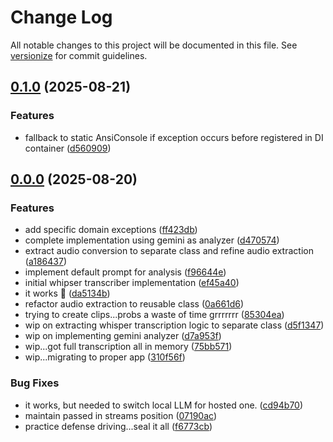 # Change Log

All notable changes to this project will be documented in this file. See [versionize](https://github.com/versionize/versionize) for commit guidelines.

<a name="0.1.0"></a>
## [0.1.0](https://www.github.com/StevanFreeborn/stream-shorts/releases/tag/v0.1.0) (2025-08-21)

### Features

* fallback to static AnsiConsole if exception occurs before registered in DI container ([d560909](https://www.github.com/StevanFreeborn/stream-shorts/commit/d560909f16f0a97b399f8139f94b6f2fe07cf033))

<a name="0.0.0"></a>
## [0.0.0](https://www.github.com/StevanFreeborn/stream-shorts/releases/tag/v0.0.0) (2025-08-20)

### Features

* add specific domain exceptions ([ff423db](https://www.github.com/StevanFreeborn/stream-shorts/commit/ff423db5feee68bdb1ad2dd0449bdf32ce10a24b))
* complete implementation using gemini as analyzer ([d470574](https://www.github.com/StevanFreeborn/stream-shorts/commit/d470574b99c30a2fa6270a1edf20e289c8640081))
* extract audio conversion to separate class and refine audio extraction ([a186437](https://www.github.com/StevanFreeborn/stream-shorts/commit/a1864371dd98878492a45f52cf2f97cd33ca83a4))
* implement default prompt for analysis ([f96644e](https://www.github.com/StevanFreeborn/stream-shorts/commit/f96644e0296e11426b18d61082cc0f12a6e410a9))
* initial whipser transcriber implementation ([ef45a40](https://www.github.com/StevanFreeborn/stream-shorts/commit/ef45a4098a8f8a478bd2e33de7d25ae6c80f2d46))
* it works 🥳 ([da5134b](https://www.github.com/StevanFreeborn/stream-shorts/commit/da5134bad00babb0ad9e7989b17108b2b527f123))
* refactor audio extraction to reusable class ([0a661d6](https://www.github.com/StevanFreeborn/stream-shorts/commit/0a661d6970f768ae1a3a9ce5317ea7399f5a4523))
* trying to create clips...probs a waste of time grrrrrrr ([85304ea](https://www.github.com/StevanFreeborn/stream-shorts/commit/85304eadd1f6cc91dc5436fa3bc72528de4cdbcc))
* wip on extracting whisper transcription logic to separate class ([d5f1347](https://www.github.com/StevanFreeborn/stream-shorts/commit/d5f1347587501dd9c1f8f320a9f1dc295ac05d3c))
* wip on implementing gemini analyzer ([d7a953f](https://www.github.com/StevanFreeborn/stream-shorts/commit/d7a953f187aa8e457a69dca6480e6baebc2d81e0))
* wip...got full transcription all in memory ([75bb571](https://www.github.com/StevanFreeborn/stream-shorts/commit/75bb571b6bc8c86e419cdfbe9797e32033d70bca))
* wip...migrating to proper app ([310f56f](https://www.github.com/StevanFreeborn/stream-shorts/commit/310f56fb84519c4267e4044b995c921463920235))

### Bug Fixes

* it works, but needed to switch local LLM for hosted one. ([cd94b70](https://www.github.com/StevanFreeborn/stream-shorts/commit/cd94b703bb58bf40ddc40de18a9aaa4bd28a8028))
* maintain passed in streams position ([07190ac](https://www.github.com/StevanFreeborn/stream-shorts/commit/07190acb658b3c6e6d71cc95f6c3f631cdf4062f))
* practice defense driving...seal it all ([f6773cb](https://www.github.com/StevanFreeborn/stream-shorts/commit/f6773cb64ef399c4ec1ea2e6aac0305c207f59d9))

